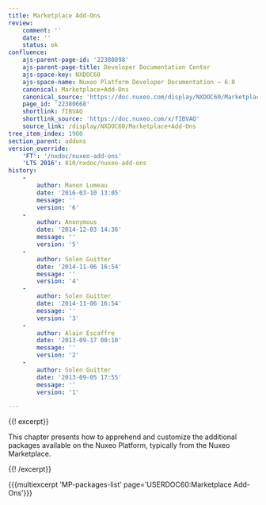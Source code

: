 ```yaml
---
title: Marketplace Add-Ons
review:
    comment: ''
    date: ''
    status: ok
confluence:
    ajs-parent-page-id: '22380898'
    ajs-parent-page-title: Developer Documentation Center
    ajs-space-key: NXDOC60
    ajs-space-name: Nuxeo Platform Developer Documentation — 6.0
    canonical: Marketplace+Add-Ons
    canonical_source: 'https://doc.nuxeo.com/display/NXDOC60/Marketplace+Add-Ons'
    page_id: '22380668'
    shortlink: fIBVAQ
    shortlink_source: 'https://doc.nuxeo.com/x/fIBVAQ'
    source_link: /display/NXDOC60/Marketplace+Add-Ons
tree_item_index: 1900
section_parent: addons
version_override:
    'FT': '/nxdoc/nuxeo-add-ons'
    'LTS 2016': 810/nxdoc/nuxeo-add-ons
history:
    -
        author: Manon Lumeau
        date: '2016-03-10 13:05'
        message: ''
        version: '6'
    -
        author: Anonymous
        date: '2014-12-03 14:36'
        message: ''
        version: '5'
    -
        author: Solen Guitter
        date: '2014-11-06 16:54'
        message: ''
        version: '4'
    -
        author: Solen Guitter
        date: '2014-11-06 16:54'
        message: ''
        version: '3'
    -
        author: Alain Escaffre
        date: '2013-09-17 00:10'
        message: ''
        version: '2'
    -
        author: Solen Guitter
        date: '2013-09-05 17:55'
        message: ''
        version: '1'

---
```

{{! excerpt}}

This chapter presents how to apprehend and customize the additional packages available on the Nuxeo Platform, typically from the Nuxeo Marketplace.

{{! /excerpt}}

{{{multiexcerpt 'MP-packages-list' page='USERDOC60:Marketplace Add-Ons'}}}
